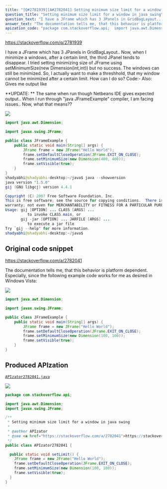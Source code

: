 ```yaml
---
title: "[Q#2781939][A#2782041] Setting minimum size limit for a window in java swing"
question_title: "Setting minimum size limit for a window in java swing"
question_text: "I have a JFrame which has 3 JPanels in GridBagLayout.. Now, when I minimize a windows, after a certain limit, the third JPanel tends to disappear. I tried setting minimizing size of JFrame using setMinimumSize(new Dimension(int,int)) but no success. The windows can still be minimized. So, I actually want to make a threshhold, that my window cannot be minimized after a certain limit. How can I do so? Code:- Also: Gives me output like  **UPDATE: ** The same when run though Netbeans IDE gives expected output.. When I run through \"java JFrameExample\" compiler, I am facing issues.. Now, what that means??"
answer_text: "The documentation tells me, that this behavior is platform dependent. Especially, since the following example code works for me as desired in Windows Vista:"
apization_code: "package com.stackoverflow.api;  import java.awt.Dimension; import javax.swing.JFrame;  /**  * Setting minimum size limit for a window in java swing  *  * @author APIzator  * @see <a href=\"https://stackoverflow.com/a/2782041\">https://stackoverflow.com/a/2782041</a>  */ public class APIzator2782041 {    public static void setLimit() {     JFrame frame = new JFrame(\"Hello World\");     frame.setDefaultCloseOperation(JFrame.EXIT_ON_CLOSE);     frame.setMinimumSize(new Dimension(100, 100));     frame.setVisible(true);   } }"
---
```


https://stackoverflow.com/q/2781939

I have a JFrame which has 3 JPanels in GridBagLayout..
Now, when I minimize a windows, after a certain limit, the third JPanel tends to disappear.
I tried setting minimizing size of JFrame using setMinimumSize(new Dimension(int,int)) but no success. The windows can still be minimized.
So, I actually want to make a threshhold, that my window cannot be minimized after a certain limit.
How can I do so?
Code:-
Also:
Gives me output like

**UPDATE: ** The same when run though Netbeans IDE gives expected output.. When I run through &quot;java JFrameExample&quot; compiler, I am facing issues.. Now, what that means??


<div class="code-logo"><img src="/stackoverflow.png" /></div>

```java
import java.awt.Dimension;

import javax.swing.JFrame;

public class JFrameExample {
    public static void main(String[] args) {
        JFrame frame = new JFrame("Hello World");
        frame.setDefaultCloseOperation(JFrame.EXIT_ON_CLOSE);
        frame.setMinimumSize(new Dimension(400, 400));
        frame.setVisible(true);
    }
}
shadyabhi@shadyabhi-desktop:~/java$ java --showversion
java version "1.5.0"
gij (GNU libgcj) version 4.4.1

Copyright (C) 2007 Free Software Foundation, Inc.
This is free software; see the source for copying conditions.  There is NO
warranty; not even for MERCHANTABILITY or FITNESS FOR A PARTICULAR PURPOSE.
Usage: gij [OPTION] ... CLASS [ARGS] ...
          to invoke CLASS.main, or
       gij -jar [OPTION] ... JARFILE [ARGS] ...
          to execute a jar file
Try `gij --help' for more information.
shadyabhi@shadyabhi-desktop:~/java$
```


## Original code snippet

https://stackoverflow.com/a/2782041

The documentation tells me, that this behavior is platform dependent. Especially, since the following example code works for me as desired in Windows Vista:

<div class="code-logo"><img src="/stackoverflow.png" /></div>

```java
import java.awt.Dimension;

import javax.swing.JFrame;

public class JFrameExample {
    public static void main(String[] args) {
        JFrame frame = new JFrame("Hello World");
        frame.setDefaultCloseOperation(JFrame.EXIT_ON_CLOSE);
        frame.setMinimumSize(new Dimension(100, 100));
        frame.setVisible(true);
    }
}
```

## Produced APIzation

[`APIzator2782041.java`](https://github.com/blind-papers/apization-temp-data/raw/main/search/APIzator2782041.java)

<div class="code-logo"><img src="/apizator.png" /></div>

```java
package com.stackoverflow.api;

import java.awt.Dimension;
import javax.swing.JFrame;

/**
 * Setting minimum size limit for a window in java swing
 *
 * @author APIzator
 * @see <a href="https://stackoverflow.com/a/2782041">https://stackoverflow.com/a/2782041</a>
 */
public class APIzator2782041 {

  public static void setLimit() {
    JFrame frame = new JFrame("Hello World");
    frame.setDefaultCloseOperation(JFrame.EXIT_ON_CLOSE);
    frame.setMinimumSize(new Dimension(100, 100));
    frame.setVisible(true);
  }
}

```